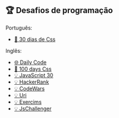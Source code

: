 ## 🏆 Desafios de programação

Português:

  - [🎨 30 dias de Css](https://github.com/MilenaCarecho/30diasDeCSS)

Inglês:

  - [🌐 Daily Code](https://github.com/luanribeiros/daily-code)
  - [🎨 100 days Css](https://100dayscss.com)
  - [💡 JavaScript 30](https://javascript30.com)
  - [💡 HackerRank](https://www.hackerrank.com/dashboard)
  - [💡 CodeWars](https://www.codewars.com/dashboard)
  - [💡 Uri](https://www.urionlinejudge.com.br/judge/en/login)
  - [💡 Exercims](https://exercism.io/my/tracks)
  - [💡 JsChallenger](https://www.jschallenger.com/start)

